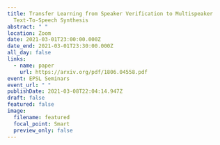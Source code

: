 ```yaml
---
title: Transfer Learning from Speaker Verification to Multispeaker
  Text-To-Speech Synthesis
abstract: " "
location: Zoom
date: 2021-03-01T23:00:00.000Z
date_end: 2021-03-01T23:30:00.000Z
all_day: false
links:
  - name: paper
    url: https://arxiv.org/pdf/1806.04558.pdf
event: EPSL Seminars
event_url: " "
publishDate: 2021-03-08T22:04:14.947Z
draft: false
featured: false
image:
  filename: featured
  focal_point: Smart
  preview_only: false
---
```

